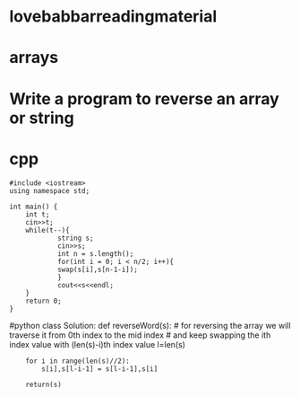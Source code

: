 # lovebabbarreadingmaterial
# arrays
# Write a program to reverse an array or string
# cpp
	#include <iostream>
	using namespace std;

	int main() {
		int t;
		cin>>t;
		while(t--){
	    		string s;
	    		cin>>s;
	    		int n = s.length();
	    		for(int i = 0; i < n/2; i++){
	        	swap(s[i],s[n-1-i]);
	    		}
	    		cout<<s<<endl;
		}
		return 0;
	}
#python
class Solution:
    def reverseWord(s):
        # for reversing the array we will traverse it from 0th index to the mid index
        # and keep swapping the ith index value with (len(s)-i)th index value
        l=len(s)
        
        for i in range(len(s)//2):
            s[i],s[l-i-1] = s[l-i-1],s[i]
            
        return(s)
                    
                    
                   

